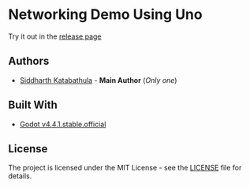 # Networking Demo Using Uno

Try it out in the [release page](https://github.com/kingsiddhu/Networking-Demo/releases/tag/v1.0)

## Authors

 - [Siddharth Katabathula](https://kingsiddhu.github.io) - **Main Author** (*Only one*)

## Built With
 - [Godot v4.4.1.stable.official](https://godotengine.org/)

## License
The project is licensed under the MIT License - see the [LICENSE](LICENSE) file for details.
